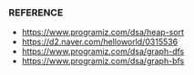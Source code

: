 ### REFERENCE

- https://www.programiz.com/dsa/heap-sort
- https://d2.naver.com/helloworld/0315536
- https://www.programiz.com/dsa/graph-dfs
- https://www.programiz.com/dsa/graph-bfs
